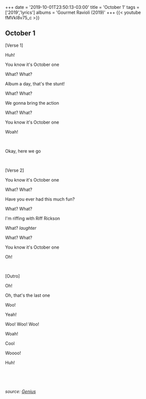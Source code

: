 +++
date = '2019-10-01T23:50:13-03:00'
title = 'October 1'
tags = ['2019','lyrics']
albums = 'Gourmet Ravioli (2019)'
+++
{{< youtube fMVkI8v75_c >}}

## October 1

[Verse 1]

Huh!

You know it's October one

What? What?

Album a day, that's the stunt!

What? What?

We gonna bring the action

What? What?

You know it's October one

Woah!

&nbsp;

Okay, here we go

&nbsp;

[Verse 2]

You know it's October one

What? What?

Have you ever had this much fun?

What? What?

I'm riffing with Riff Rickson

What? *laughter*

What? What?

You know it's October one

Oh!

&nbsp;

[Outro]

Oh!

Oh, that's the last one

Woo!

Yeah!

Woo! Woo! Woo!

Woah!

Cool

Woooo!

Huh!

&nbsp;

&nbsp;

_source: [Genius](https://genius.com/artists/First-of-october)_
